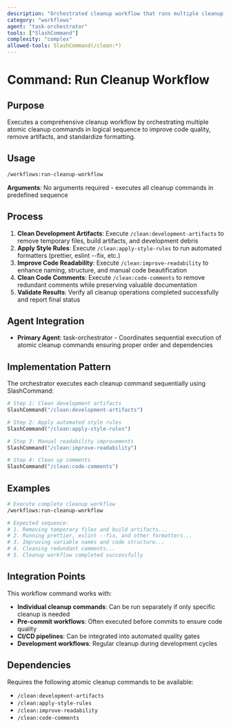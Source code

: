 ```yaml
---
description: "Orchestrated cleanup workflow that runs multiple cleanup commands in sequence"
category: "workflows"
agent: "task-orchestrator"
tools: ["SlashCommand"]
complexity: "complex"
allowed-tools: SlashCommand(/clean:*)
---
```


# Command: Run Cleanup Workflow

## Purpose

Executes a comprehensive cleanup workflow by orchestrating multiple atomic cleanup commands in logical sequence to improve code quality, remove
artifacts, and standardize formatting.

## Usage

```bash
/workflows:run-cleanup-workflow
```

**Arguments**: No arguments required - executes all cleanup commands in predefined sequence

## Process

1. **Clean Development Artifacts**: Execute `/clean:development-artifacts` to remove temporary files, build artifacts, and development debris
2. **Apply Style Rules**: Execute `/clean:apply-style-rules` to run automated formatters (prettier, eslint --fix, etc.)
3. **Improve Code Readability**: Execute `/clean:improve-readability` to enhance naming, structure, and manual code beautification
4. **Clean Code Comments**: Execute `/clean:code-comments` to remove redundant comments while preserving valuable documentation
5. **Validate Results**: Verify all cleanup operations completed successfully and report final status

## Agent Integration

- **Primary Agent**: task-orchestrator - Coordinates sequential execution of atomic cleanup commands ensuring proper order and dependencies

## Implementation Pattern

The orchestrator executes each cleanup command sequentially using SlashCommand:

```python
# Step 1: Clean development artifacts
SlashCommand("/clean:development-artifacts")

# Step 2: Apply automated style rules
SlashCommand("/clean:apply-style-rules")

# Step 3: Manual readability improvements
SlashCommand("/clean:improve-readability")

# Step 4: Clean up comments
SlashCommand("/clean:code-comments")
```

## Examples

```bash
# Execute complete cleanup workflow
/workflows:run-cleanup-workflow

# Expected sequence:
# 1. Removing temporary files and build artifacts...
# 2. Running prettier, eslint --fix, and other formatters...
# 3. Improving variable names and code structure...
# 4. Cleaning redundant comments...
# 5. Cleanup workflow completed successfully
```

## Integration Points

This workflow command works with:

- **Individual cleanup commands**: Can be run separately if only specific cleanup is needed
- **Pre-commit workflows**: Often executed before commits to ensure code quality
- **CI/CD pipelines**: Can be integrated into automated quality gates
- **Development workflows**: Regular cleanup during development cycles

## Dependencies

Requires the following atomic cleanup commands to be available:

- `/clean:development-artifacts`
- `/clean:apply-style-rules`
- `/clean:improve-readability`
- `/clean:code-comments`
